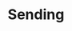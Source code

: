 ---
title: "Sending"
permalink: /spells/sending/
tags:
  - Spell
  - 3rd Level
  - Evocation
available_for:
  - Bard
  - Cleric
  - Wizard
level: "3rd Level"
school: "Evocation"
range: "Unlimited"
comp:
  - V
  - S
  - M
material: "a short piece of fine copper wire."
duration: "1 Round"
description: |
  You send a short message of twenty-five words or less to a creature with which you are familiar. The creature hears the message in its mind, recognizes you as the sender if it knows you, and can answer in a like manner immediately. The spell enables creatures with Intelligence scores of at least 1 to understand the meaning of your message.

  You can send the message across any distance and even to other planes of existence, but if the target is on a different plane than you, there is a 5 percent chance that the message doesn't arrive.
excerpt: "You send a short message of twenty-five words or less to a creature with which you are familiar."
source: "Basic Rules"
---